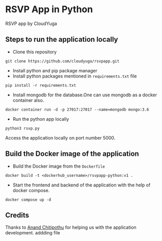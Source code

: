 # RSVP App in Python
RSVP app by CloudYuga

## Steps to run the application locally
- Clone this repository
```
git clone https://github.com/cloudyuga/rsvpapp.git
```
- Install python and pip package manager
- Install python packages mentioned in `requirements.txt` file
```
pip install -r requirements.txt
```
- Install mongodb for the database.One can use mongodb as a docker container also.
```
docker container run -d -p 27017:27017 --name=mongodb mongo:3.6
```
- Run the python app locally
```
python3 rsvp.py
```
Access the application locally on port number 5000.

## Build the Docker image of the application 
- Build the Docker image from the `Dockerfile`
```
docker build -t <dockerhub_username>/rsvpapp-python:v1 .
```
- Start the frontend and backend of the application with the help of docker compose.
```
docker compose up -d
```

## Credits
Thanks to [Anand Chitipothu](https://twitter.com/anandology) for helping us with the application development. 
addding file
